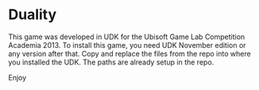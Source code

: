 Duality
=======

This game was developed in UDK for the Ubisoft Game Lab Competition Academia 2013.
To install this game, you need UDK November edition or any version after that.
Copy and replace the files from the repo into where you installed the UDK. The paths
are already setup in the repo.

Enjoy
